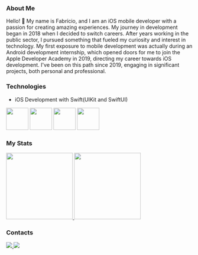 ### About Me

Hello! 👋 My name is Fabrício, and I am an iOS mobile developer with a passion for creating amazing experiences. My journey in development began in 2018 when I decided to switch careers. After years working in the public sector, I pursued something that fueled my curiosity and interest in technology. My first exposure to mobile development was actually during an Android development internship, which opened doors for me to join the Apple Developer Academy in 2019, directing my career towards iOS development. I've been on this path since 2019, engaging in significant projects, both personal and professional.

### Technologies

- iOS Development with Swift(UIKit and SwiftUI)

<div>
  <img src="https://cdn.jsdelivr.net/gh/devicons/devicon/icons/swift/swift-original.svg" width=60/>
  <img src="https://cdn.jsdelivr.net/gh/devicons/devicon/icons/xcode/xcode-original.svg" width=60/>
  <img src="https://cdn.jsdelivr.net/gh/devicons/devicon/icons/jira/jira-original.svg" width=60/>
  <img src="https://cdn.jsdelivr.net/gh/devicons/devicon/icons/git/git-original.svg" width=60/>
</div>

### My Stats

<div>
  <a href="https://github.com/OldJerryLee">
    <img height="180em" src="https://github-readme-stats.vercel.app/api/top-langs/?username=OldJerryLee&layout=compact&langs_count=7&theme=dark"/>
    <img height="180em" src="https://github-readme-stats.vercel.app/api?username=OldJerryLee&show_icons=true&theme=dark&include_all_commits=true&count_private=true"/>
  </a>
</div>

### Contacts

<div>
  <a href="https://www.instagram.com/fabricio.pujol/">
    <img src="https://img.shields.io/badge/Instagram-E4405F?style=for-the-badge&logo=instagram&logoColor=white" />
  </a>
  <a href="https://www.linkedin.com/in/fabriciopujol/">
    <img src="https://img.shields.io/badge/LinkedIn-0077B5?style=for-the-badge&logo=linkedin&logoColor=white" />
  </a>
</div>
